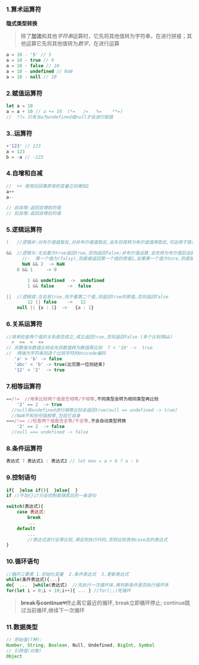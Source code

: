 ### 1.算术运算符

**隐式类型转换**

> 除了**加法**和其他*字符串*运算时，它先将其他值转为字符串，在进行拼接；其他运算它先将其他值转为*数字*，在进行运算

```js
a = 10 - '5' // 5
a = 10 - true // 9
a = 10 - false // 10
a = 10 - undefined // NaN
a = 10 - null // 10
```

### 2.赋值运算符

```js
let a = 10
a = a + 10 // a += 10  (*=   /=   %=    **=)
//  ??= 只有当a为undefined或null才会进行赋值
```

### 3..运算符

```js
+'123' // 123
a = 123
b = -a // -123
```

### 4.自增和自减

```js
//  ++ 使用后回事原来的变量立刻增加1
a++
a--

// 前自增:返回自增前的值
// 后自增:返回自增后的值
```

### 5.逻辑运算符

```js
!   //逻辑非:对布尔值值取反,对非布尔值值取反,会先将其转为布尔值值再取反,可运用于隐式转布尔值   !!123 -> true

&&  //逻辑与:左右都为true返回true,否则返回false;非布尔值运算,会先转为布尔值后运算,但是最终返回原值
      //-  第一个值为(falsy),则直接返回第一个值的原值1,如果第一个值为ture,则直接返回第二个值
      NaN && 2  -> NaN
    0 && 1     -> 0

        1 && undefined  ->  undefined
        1 && false     ->  false

||  //逻辑或:左右有true,则不看第二个值,则返回true的原值,否则返回false
        12 || false    ->   12
    null || {a : 1}  ->   {a : 1}
```

### 6.关系运算符

```js
//用来检查两个值的关系是否成立,成立返回true,否则返回false (多个比较用&&)
  >  >=  <  <=
// 非数值与数值比较会先非数值转为数值再比较  7 < '10' ->  true
//  两端为字符串则逐个比较字符的Unicode编码
   'a' > 'b' -> false
   'abc' < 'b' -> true(比完第一位则结束)
   '12' < '2'  -> true

```

### 7.相等运算符

```js
==/!=  //用来比较两个值是否相等/不相等,不同类型会转为相同类型再比较
    '2' == 2  -> true
  //null和undefined进行相等比较会返回true(null == undefined -> true)
  //NaN不和任何值相等,包括它自身
===/!== //检查两个值是否全等/不全等,不会自动类型转换
    '2' == 2  -> false
  //null === undefined -> false

```

### 8.条件运算符

```js
表达式 ? 表达式1 : 表达式2 // let max = a > b ? a : b
```

### 9.控制语句

```js
if{  }else if(){  }else{  }
if //不加{}if只会控制紧随其后的一条语句

switch(表达式){
    case 表达式:
        break
        ...
    default
        ...
        //表达式进行全等比较,满足则执行代码,否则比较其他case后的表达式
}
```

### 10.循环语句

```js
//循环三要素 1.初始化变量  2.条件表达式  3.更新表达式
while(条件表达式){...}
do{  ...  }while(表达式)  //先执行一次循环体,再判断条件是否执行循环体
for(let i = 0;i < 10;i++){ ... } //for(;;)死循环
```

> **break与continue**:broken_heart:终止离它最近的循环, break立即循环停止; continue跳过当前循环,继续下一次循环

### 11.数据类型

```js
// 原始值(7种):
Number, String, Boolean, Null, Undefined, BigInt, Symbol
// 引用值(对象)
Object
```
